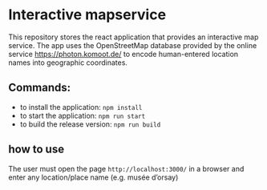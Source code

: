 # Interactive mapservice
This repository stores the react application that provides an interactive map service.
The app uses the OpenStreetMap database provided by the online service https://photon.komoot.de/ to encode human-entered location names into geographic coordinates.


## Commands:
- to install the application: `npm install`
- to start the application: `npm run start`
- to build the release version: `npm run build` 


## how to use
The user must open the page `http://localhost:3000/` in a browser and enter any location/place name (e.g. musée d’orsay)